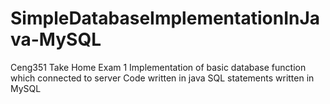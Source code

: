 # SimpleDatabaseImplementationInJava-MySQL
Ceng351 Take Home Exam 1
Implementation of basic database function which connected to server
Code written in java
SQL statements written in MySQL
